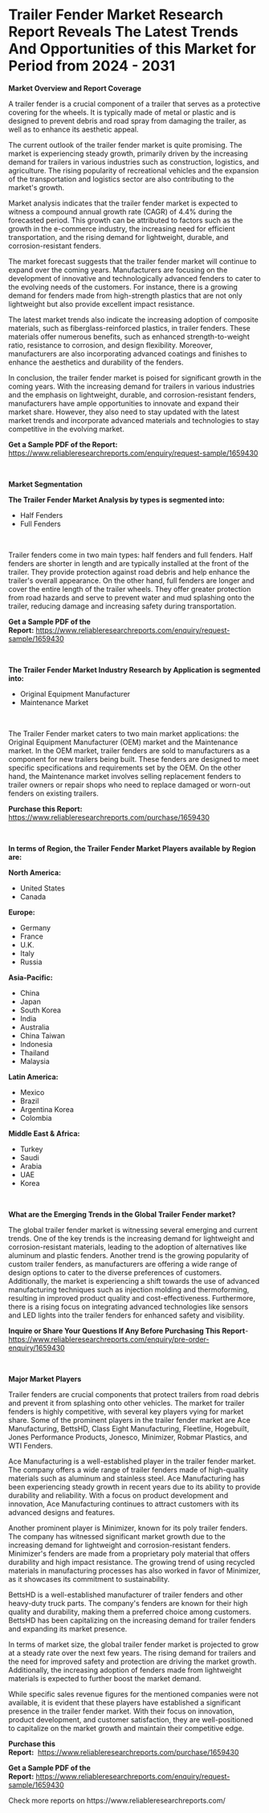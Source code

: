 <p><h1>Trailer Fender Market Research Report Reveals The Latest Trends And Opportunities of this Market for Period from 2024 - 2031</h1></p><p><strong>Market Overview and Report Coverage</strong></p>
<p><p>A trailer fender is a crucial component of a trailer that serves as a protective covering for the wheels. It is typically made of metal or plastic and is designed to prevent debris and road spray from damaging the trailer, as well as to enhance its aesthetic appeal. </p><p>The current outlook of the trailer fender market is quite promising. The market is experiencing steady growth, primarily driven by the increasing demand for trailers in various industries such as construction, logistics, and agriculture. The rising popularity of recreational vehicles and the expansion of the transportation and logistics sector are also contributing to the market's growth.</p><p>Market analysis indicates that the trailer fender market is expected to witness a compound annual growth rate (CAGR) of 4.4% during the forecasted period. This growth can be attributed to factors such as the growth in the e-commerce industry, the increasing need for efficient transportation, and the rising demand for lightweight, durable, and corrosion-resistant fenders.</p><p>The market forecast suggests that the trailer fender market will continue to expand over the coming years. Manufacturers are focusing on the development of innovative and technologically advanced fenders to cater to the evolving needs of the customers. For instance, there is a growing demand for fenders made from high-strength plastics that are not only lightweight but also provide excellent impact resistance.</p><p>The latest market trends also indicate the increasing adoption of composite materials, such as fiberglass-reinforced plastics, in trailer fenders. These materials offer numerous benefits, such as enhanced strength-to-weight ratio, resistance to corrosion, and design flexibility. Moreover, manufacturers are also incorporating advanced coatings and finishes to enhance the aesthetics and durability of the fenders.</p><p>In conclusion, the trailer fender market is poised for significant growth in the coming years. With the increasing demand for trailers in various industries and the emphasis on lightweight, durable, and corrosion-resistant fenders, manufacturers have ample opportunities to innovate and expand their market share. However, they also need to stay updated with the latest market trends and incorporate advanced materials and technologies to stay competitive in the evolving market.</p></p>
<p><strong>Get a Sample PDF of the Report:</strong> <a href="https://www.reliableresearchreports.com/enquiry/request-sample/1659430">https://www.reliableresearchreports.com/enquiry/request-sample/1659430</a></p>
<p>&nbsp;</p>
<p><strong>Market Segmentation</strong></p>
<p><strong>The Trailer Fender Market Analysis by types is segmented into:</strong></p>
<p><ul><li>Half Fenders</li><li>Full Fenders</li></ul></p>
<p>&nbsp;</p>
<p><p>Trailer fenders come in two main types: half fenders and full fenders. Half fenders are shorter in length and are typically installed at the front of the trailer. They provide protection against road debris and help enhance the trailer's overall appearance. On the other hand, full fenders are longer and cover the entire length of the trailer wheels. They offer greater protection from road hazards and serve to prevent water and mud splashing onto the trailer, reducing damage and increasing safety during transportation.</p></p>
<p><strong>Get a Sample PDF of the Report:</strong>&nbsp;<a href="https://www.reliableresearchreports.com/enquiry/request-sample/1659430">https://www.reliableresearchreports.com/enquiry/request-sample/1659430</a></p>
<p>&nbsp;</p>
<p><strong>The Trailer Fender Market Industry Research by Application is segmented into:</strong></p>
<p><ul><li>Original Equipment Manufacturer</li><li>Maintenance Market</li></ul></p>
<p>&nbsp;</p>
<p><p>The Trailer Fender market caters to two main market applications: the Original Equipment Manufacturer (OEM) market and the Maintenance market. In the OEM market, trailer fenders are sold to manufacturers as a component for new trailers being built. These fenders are designed to meet specific specifications and requirements set by the OEM. On the other hand, the Maintenance market involves selling replacement fenders to trailer owners or repair shops who need to replace damaged or worn-out fenders on existing trailers.</p></p>
<p><strong>Purchase this Report:</strong>&nbsp; <a href="https://www.reliableresearchreports.com/purchase/1659430">https://www.reliableresearchreports.com/purchase/1659430</a></p>
<p>&nbsp;</p>
<p><strong>In terms of Region, the Trailer Fender Market Players available by Region are:</strong></p>
<p>
    <p> <strong> North America: </strong>
        <ul>
            <li>United States</li>
            <li>Canada</li>
        </ul>
        </p> 
    <p> <strong> Europe: </strong>
        <ul>
            <li>Germany</li>
            <li>France</li>
            <li>U.K.</li>
            <li>Italy</li>
            <li>Russia</li>
        </ul>
        </p> 
    <p> <strong> Asia-Pacific: </strong>
        <ul>
            <li>China</li>
            <li>Japan</li>
            <li>South Korea</li>
            <li>India</li>
            <li>Australia</li>
            <li>China Taiwan</li>
            <li>Indonesia</li>
            <li>Thailand</li>
            <li>Malaysia</li>
        </ul>
        </p> 
    <p> <strong> Latin America: </strong>
        <ul>
            <li>Mexico</li>
            <li>Brazil</li>
            <li>Argentina Korea</li>
            <li>Colombia</li>
        </ul>
        </p> 
    <p> <strong> Middle East & Africa: </strong>
        <ul>
            <li>Turkey</li>
            <li>Saudi</li>
            <li>Arabia</li>
            <li>UAE</li>
            <li>Korea</li>
        </ul>
    </p>
    </p>
<p>&nbsp;</p>
<p><strong>What are the Emerging Trends in the Global Trailer Fender market?</strong></p>
<p><p>The global trailer fender market is witnessing several emerging and current trends. One of the key trends is the increasing demand for lightweight and corrosion-resistant materials, leading to the adoption of alternatives like aluminum and plastic fenders. Another trend is the growing popularity of custom trailer fenders, as manufacturers are offering a wide range of design options to cater to the diverse preferences of customers. Additionally, the market is experiencing a shift towards the use of advanced manufacturing techniques such as injection molding and thermoforming, resulting in improved product quality and cost-effectiveness. Furthermore, there is a rising focus on integrating advanced technologies like sensors and LED lights into the trailer fenders for enhanced safety and visibility.</p></p>
<p><strong>Inquire or Share Your Questions If Any Before Purchasing This Report</strong>- <a href="https://www.reliableresearchreports.com/enquiry/pre-order-enquiry/1659430">https://www.reliableresearchreports.com/enquiry/pre-order-enquiry/1659430</a></p>
<p>&nbsp;</p>
<p><strong>Major Market Players</strong></p>
<p><p>Trailer fenders are crucial components that protect trailers from road debris and prevent it from splashing onto other vehicles. The market for trailer fenders is highly competitive, with several key players vying for market share. Some of the prominent players in the trailer fender market are Ace Manufacturing, BettsHD, Class Eight Manufacturing, Fleetline, Hogebuilt, Jones Performance Products, Jonesco, Minimizer, Robmar Plastics, and WTI Fenders.</p><p>Ace Manufacturing is a well-established player in the trailer fender market. The company offers a wide range of trailer fenders made of high-quality materials such as aluminum and stainless steel. Ace Manufacturing has been experiencing steady growth in recent years due to its ability to provide durability and reliability. With a focus on product development and innovation, Ace Manufacturing continues to attract customers with its advanced designs and features.</p><p>Another prominent player is Minimizer, known for its poly trailer fenders. The company has witnessed significant market growth due to the increasing demand for lightweight and corrosion-resistant fenders. Minimizer's fenders are made from a proprietary poly material that offers durability and high impact resistance. The growing trend of using recycled materials in manufacturing processes has also worked in favor of Minimizer, as it showcases its commitment to sustainability.</p><p>BettsHD is a well-established manufacturer of trailer fenders and other heavy-duty truck parts. The company's fenders are known for their high quality and durability, making them a preferred choice among customers. BettsHD has been capitalizing on the increasing demand for trailer fenders and expanding its market presence.</p><p>In terms of market size, the global trailer fender market is projected to grow at a steady rate over the next few years. The rising demand for trailers and the need for improved safety and protection are driving the market growth. Additionally, the increasing adoption of fenders made from lightweight materials is expected to further boost the market demand.</p><p>While specific sales revenue figures for the mentioned companies were not available, it is evident that these players have established a significant presence in the trailer fender market. With their focus on innovation, product development, and customer satisfaction, they are well-positioned to capitalize on the market growth and maintain their competitive edge.</p></p>
<p><strong>Purchase this Report:</strong>&nbsp;&nbsp;<a href="https://www.reliableresearchreports.com/purchase/1659430">https://www.reliableresearchreports.com/purchase/1659430</a></p>
<p></p>
<p><strong>Get a Sample PDF of the Report:</strong>&nbsp;<a href="https://www.reliableresearchreports.com/enquiry/request-sample/1659430">https://www.reliableresearchreports.com/enquiry/request-sample/1659430</a></p>
<p>Check more reports on https://www.reliableresearchreports.com/</p>